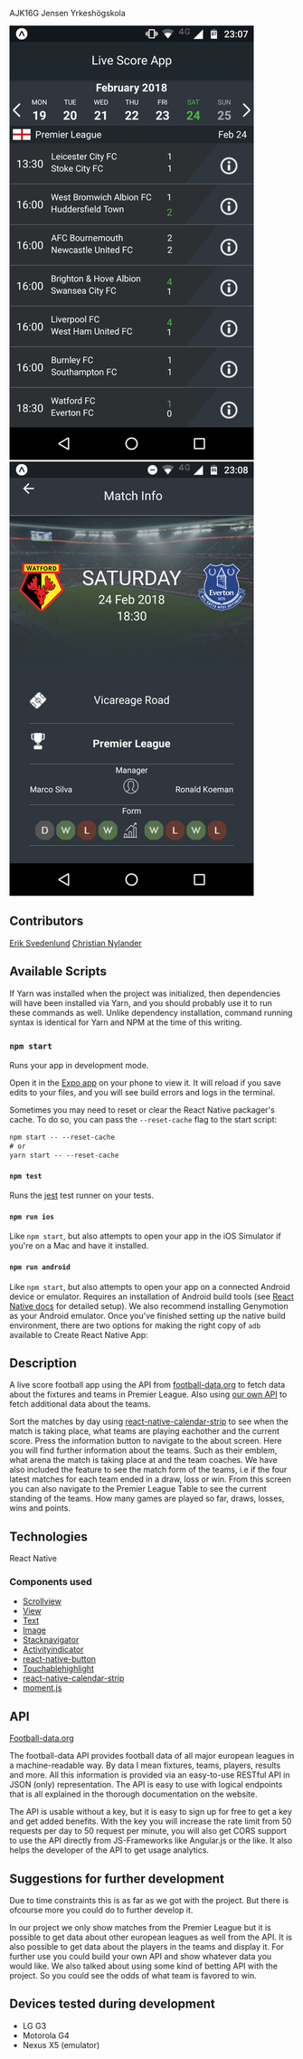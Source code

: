 AJK16G Jensen Yrkeshögskola

![alt text](https://github.com/eriksvedenlund/FootballApp/raw/master/img/Screenshot_1.png?raw=true)![alt text](https://github.com/eriksvedenlund/FootballApp/raw/master/img/Screenshot_2.png?raw=true)
## Contributors

[Erik Svedenlund](https://www.linkedin.com/in/erik-svedenlund-b8829512a/)
[Christian Nylander](https://www.linkedin.com/in/christian-nylander-70082812a/)

## Available Scripts

If Yarn was installed when the project was initialized, then dependencies will have been installed via Yarn, and you should probably use it to run these commands as well. Unlike dependency installation, command running syntax is identical for Yarn and NPM at the time of this writing.

### `npm start`

Runs your app in development mode.

Open it in the [Expo app](https://expo.io) on your phone to view it. It will reload if you save edits to your files, and you will see build errors and logs in the terminal.

Sometimes you may need to reset or clear the React Native packager's cache. To do so, you can pass the `--reset-cache` flag to the start script:

```
npm start -- --reset-cache
# or
yarn start -- --reset-cache
```

#### `npm test`

Runs the [jest](https://github.com/facebook/jest) test runner on your tests.

#### `npm run ios`

Like `npm start`, but also attempts to open your app in the iOS Simulator if you're on a Mac and have it installed.

#### `npm run android`

Like `npm start`, but also attempts to open your app on a connected Android device or emulator. Requires an installation of Android build tools (see [React Native docs](https://facebook.github.io/react-native/docs/getting-started.html) for detailed setup). We also recommend installing Genymotion as your Android emulator. Once you've finished setting up the native build environment, there are two options for making the right copy of `adb` available to Create React Native App:

## Description

A live score football app using the API from [football-data.org](http://www.football-data.org/index) to fetch
data about the fixtures and teams in Premier League. Also using [our own API](https://github.com/eriksvedenlund/teamData/blob/master/teams.json) to fetch additional data about the teams.

Sort the matches by day using [react-native-calendar-strip](https://github.com/BugiDev/react-native-calendar-strip) to see when the match is taking place, what teams are playing eachother and the current score. Press the information button to navigate to the about screen. Here you will find further information about the teams. Such as their emblem, what arena the match is taking place at and
the team coaches. We have also included the feature to see the match form of the teams, i.e if the four latest matches for each team ended in a draw, loss or win.
From this screen you can also navigate to the Premier League Table to see the current standing of the teams. How many games are played so far, draws, losses, wins and points.

## Technologies

React Native

### Components used

* [Scrollview](https://facebook.github.io/react-native/docs/scrollview.html)
* [View](https://facebook.github.io/react-native/docs/view.html)
* [Text](https://facebook.github.io/react-native/docs/text.html)
* [Image](https://facebook.github.io/react-native/docs/image.html)
* [Stacknavigator](https://reactnavigation.org/docs/intro/)
* [Activityindicator](https://facebook.github.io/react-native/docs/activityindicator.html)
* [react-native-button](https://js.coach/react-native/react-native-button?search=button)
* [Touchablehighlight](https://facebook.github.io/react-native/docs/touchablehighlight.html)
* [react-native-calendar-strip](https://github.com/BugiDev/react-native-calendar-strip)
* [moment.js](https://momentjs.com/)

## API

[Football-data.org](http://www.football-data.org/index)

The football-data API provides football data of all major european leagues in a machine-readable way. By data I mean fixtures, teams, players, results and more. All this information is provided via an easy-to-use RESTful API in JSON (only) representation.
The API is easy to use with logical endpoints that is all explained in the thorough documentation on the website.

The API is usable without a key, but it is easy to sign up for free to get a key and get added benefits. With the key you will increase the rate limit from 50 requests per day to 50 request per minute, you will also get CORS support to use the API directly from JS-Frameworks like Angular.js or the like. It also helps the developer of the API to get usage analytics.

## Suggestions for further development

Due to time constraints this is as far as we got with the project. But there is ofcourse more you could do to further develop it.

In our project we only show matches from the Premier League but it is possible to get data about other european leagues as well from the API. It is also possible to get data about the players in the teams and display it. For further use you could build your own API and show whatever data you would like.
We also talked about using some kind of betting API with the project. So you could see the odds of what team is favored to win. 


## Devices tested during development

* LG G3
* Motorola G4
* Nexus X5 (emulator)

